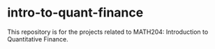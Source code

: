 # intro-to-quant-finance
This repository is for the projects related to MATH204: Introduction to Quantitative Finance.
